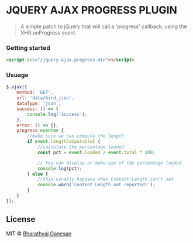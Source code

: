 # JQUERY AJAX PROGRESS PLUGIN

> A simple patch to jQuery that will call a 'progress' callback, using the XHR.onProgress event

### Getting started

```html
<script src="/jquery.ajax.progress.min"></script>
```

### Usuage

```js
$.ajax({
	method: 'GET',
	url: 'data/bird.json',
	dataType: 'json',
	success: () => {
		console.log('Success');
	},
	error: () => {},
	progress:event=> {
		//make sure we can compute the length
		if event.lengthComputable) {
			//calculate the percentage loaded
			const pct = event.loaded / event.total * 100;

			// You can display or make use of the percentage loaded
			console.log(pct);
		} else {
			//this usually happens when Content-Length isn't set
			console.warn('Content Length not reported!');
		}
	}
});
```

## License

MIT © [Bharathvaj Ganesan](https://github.com/bharathvaj1995)
